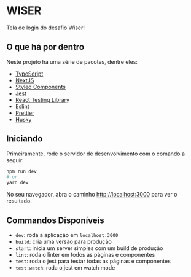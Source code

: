 # WISER
Tela de login do desafio Wiser!

## O que há por dentro

Neste projeto há uma série de pacotes, dentre eles:

- [TypeScript](https://www.typescriptlang.org/)
- [NextJS](https://nextjs.org/)
- [Styled Components](https://styled-components.com/)
- [Jest](https://jestjs.io/)
- [React Testing Library](https://testing-library.com/docs/react-testing-library/intro)
- [Eslint](https://eslint.org/)
- [Prettier](https://prettier.io/)
- [Husky](https://github.com/typicode/husky)

## Iniciando

Primeiramente, rode o servidor de desenvolvimento com o comando a seguir:

```bash
npm run dev
# or
yarn dev
```

No seu navegador, abra o caminho [http://localhost:3000](http://localhost:3000) para ver o resultado.

## Commandos Disponíveis

- `dev`: roda a aplicação em `localhost:3000`
- `build`: cria uma versão para produção
- `start`: inicia um server simples com um build de produção
- `lint`: roda o linter em todos as páginas e componentes 
- `test`: roda o jest para testar todas as páginas e componentes
- `test:watch`: roda o jest em watch mode

